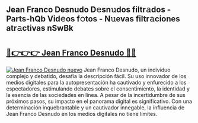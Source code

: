 ## Jean Franco Desnudo D𝚎sn𝚞dos filtr𝚊dos - Parts-hQb Vid𝚎os f𝚘tos - N𝚞evas filtr𝚊ciones atr𝚊ctivas nSwBk

# <h2><a href="http://mbbh9ao.tromn.icu/?c=Jean+Franco+Desnudo">🔗👉👉👉 Jean Franco Desnudo 🔗🔗</a></h2>

[![Jean Franco Desnudo nuevo](https://i.imgur.com/pEAQMta.gif)](http://mbbh9ao.tromn.icu/?c=Jean+Franco+Desnudo)
Jean Franco Desnudo, un individuo complejo y debatido, desafía la descripción fácil. Su uso innovador de los medios digitales para la autopresentación ha cautivado y enfurecido a los espectadores, estimulando debates sobre el consentimiento, la identidad y la esencia de las sociedades en línea. A pesar de la incertidumbre de sus próximos pasos, su impacto en el panorama digital es significativo. Con una determinación inquebrantable y un cautivador innegable, la influencia de Jean Franco Desnudo en los medios digitales no tiene límites.
